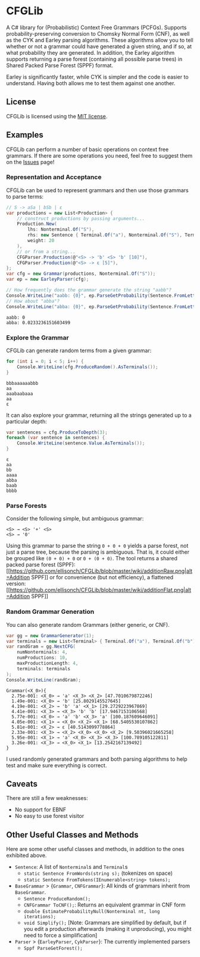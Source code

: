 # CFGLib 
A C# library for (Probabilistic) Context Free Grammars (PCFGs).
Supports probability-preserving conversion to Chomsky Normal Form (CNF), as well as the CYK and Earley parsing algorithms.
These algorithms allow you to tell whether or not a grammar could have generated a given string, and if so, at what probability they are generated.
In addition, the Earley algorithm supports returning a parse forest (containing all possible parse trees) in Shared Packed Parse Forest (SPPF) format.

Earley is significantly faster, while CYK is simpler and the code is easier to understand.
Having both allows me to test them against one another.

## License
CFGLib is licensed using the [MIT license](LICENSE.txt).

## Examples
CFGLib can perform a number of basic operations on context free grammars.
If there are some operations you need, feel free to suggest them on the [Issues](https://github.com/ellisonch/CFGLib/issues) page!

### Representation and Acceptance
CFGLib can be used to represent grammars and then use those grammars to parse terms:
```cs
// S -> aSa | bSb | ε
var productions = new List<Production> {
	// construct productions by passing arguments...
	Production.New(
		lhs: Nonterminal.Of("S"),
		rhs: new Sentence { Terminal.Of("a"), Nonterminal.Of("S"), Terminal.Of("a") },
		weight: 20
	),
	// or from a string...
	CFGParser.Production(@"<S> -> 'b' <S> 'b' [10]"),
	CFGParser.Production(@"<S> -> ε [5]"),
};
var cfg = new Grammar(productions, Nonterminal.Of("S"));
var ep = new EarleyParser(cfg);

// How frequently does the grammar generate the string "aabb"?
Console.WriteLine("aabb: {0}", ep.ParseGetProbability(Sentence.FromLetters("aabb")));
// How about "abba"?
Console.WriteLine("abba: {0}", ep.ParseGetProbability(Sentence.FromLetters("abba")));
```
```
aabb: 0
abba: 0.0233236151603499
```

### Explore the Grammar
CFGLib can generate random terms from a given grammar:
```cs
for (int i = 0; i < 5; i++) {
	Console.WriteLine(cfg.ProduceRandom().AsTerminals());
}
```
```
bbbaaaaaabbb
aa
aaabaabaaa
aa
ε
```
It can also explore your grammar, returning all the strings generated up to a particular depth:
```cs
var sentences = cfg.ProduceToDepth(3);
foreach (var sentence in sentences) {
	Console.WriteLine(sentence.Value.AsTerminals());
}
```
```
ε
aa
bb
aaaa
abba
baab
bbbb
```

### Parse Forests
Consider the following simple, but ambiguous grammar:
```
<S> → <S> '+' <S>
<S> → '0'
````
Using this grammar to parse the string `0 + 0 + 0` yields a parse forest, not just a parse tree, because the parsing is ambiguous.
That is, it could either be grouped like `(0 + 0) + 0` or `0 + (0 + 0)`.
The tool returns a shared packed parse forest (SPPF):
[[https://github.com/ellisonch/CFGLib/blob/master/wiki/additionRaw.png|alt=Addition SPPF]]
or for convenience (but not efficiency), a flattened version:
[[https://github.com/ellisonch/CFGLib/blob/master/wiki/additionFlat.png|alt=Addition SPPF]]

### Random Grammar Generation
You can also generate random Grammars (either generic, or CNF).
```cs
var gg = new GrammarGenerator(1);
var terminals = new List<Terminal> { Terminal.Of("a"), Terminal.Of("b") };
var randGram = gg.NextCFG(
	numNonterminals: 4,
	numProductions: 10,
	maxProductionLength: 4,
	terminals: terminals
);
Console.WriteLine(randGram);
```
```
Grammar(<X_0>){
  2.75e-001: <X_0> → 'a' <X_3> <X_2> [47.7010679872246]
  1.49e-001: <X_0> → 'b' [25.8029145527645]
  4.19e-001: <X_2> → 'b' 'a' <X_1> [29.2729223967869]
  4.41e-001: <X_3> → <X_3> 'b' 'b' [17.9467153106568]
  5.77e-001: <X_0> → 'a' 'b' <X_3> 'a' [100.187609646091]
  4.05e-001: <X_1> → <X_0> <X_2> <X_1> [68.5405530107862]
  5.81e-001: <X_2> → ε [40.5143099778864]
  2.33e-001: <X_3> → <X_2> <X_0> <X_0> <X_2> [9.50396021665258]
  5.95e-001: <X_1> → 'a' <X_0> <X_3> <X_3> [100.789105122811]
  3.26e-001: <X_3> → <X_0> <X_1> [13.2542167139492]
}
```
I used randomly generated grammars and both parsing algorithms to help test and make sure everything is correct.

## Caveats
There are still a few weaknesses:
* No support for EBNF
* No easy to use forest visitor


## Other Useful Classes and Methods
Here are some other useful classes and methods, in addition to the ones exhibited above.
* `Sentence`: A list of `Nonterminal`s and `Terminal`s
  * `static Sentence FromWords(string s);` (tokenizes on space)
  * `static Sentence FromTokens(IEnumerable<string> tokens);`
* `BaseGrammar` > {`Grammar`, `CNFGrammar`}: All kinds of grammars inherit from `BaseGrammar`.
  * `Sentence ProduceRandom();`
  * `CNFGrammar ToCNF();`: Returns an equivalent grammar in CNF form
  * `double EstimateProbabilityNull(Nonterminal nt, long iterations);`
  * `void Simplify();` [Note: Grammars are simplified by default, but if you edit a production afterwards (making it unproducing), you might need to force a simplification]
* `Parser` > {`EarleyParser`, `CykParser`}: The currently implemented parsers
  * `Sppf ParseGetForest();`